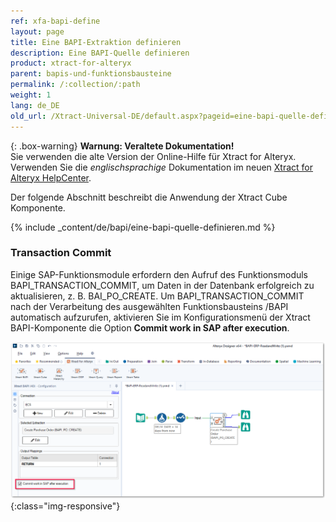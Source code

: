 ```yaml
---
ref: xfa-bapi-define
layout: page
title: Eine BAPI-Extraktion definieren
description: Eine BAPI-Quelle definieren
product: xtract-for-alteryx
parent: bapis-und-funktionsbausteine
permalink: /:collection/:path
weight: 1
lang: de_DE
old_url: /Xtract-Universal-DE/default.aspx?pageid=eine-bapi-quelle-definieren
---
```


{: .box-warning}
**Warnung: Veraltete Dokumentation!** <br>
Sie verwenden die alte Version der Online-Hilfe für Xtract for Alteryx.<br>
Verwenden Sie die *englischsprachige* Dokumentation im neuen [Xtract for Alteryx HelpCenter](https://helpcenter.theobald-software.com/xtract-for-alteryx/documentation/introduction/).

Der folgende Abschnitt beschreibt die Anwendung der Xtract Cube Komponente.

{% include _content/de/bapi/eine-bapi-quelle-definieren.md %}

### Transaction Commit

Einige SAP-Funktionsmodule erfordern den Aufruf des Funktionsmoduls BAPI_TRANSACTION_COMMIT, um Daten in der Datenbank erfolgreich zu aktualisieren, z. B. BAI_PO_CREATE.
Um BAPI_TRANSACTION_COMMIT nach der Verarbeitung des ausgewählten Funktionsbausteins /BAPI automatisch aufzurufen, aktivieren Sie im Konfigurationsmenü der Xtract BAPI-Komponente die Option **Commit work in SAP after execution**.

![xtract-bapi-commit-transaction](/img/content/xfa/xtract-bapi-commit-transaction.png){:class="img-responsive"}